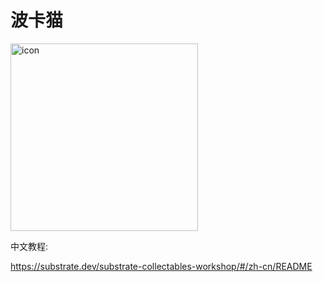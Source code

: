 # 波卡猫

<img src="https://shawntabrizi.github.io/substrate-collectables-workshop/media/substratekitty.png" alt="icon" width="300">

中文教程:

https://substrate.dev/substrate-collectables-workshop/#/zh-cn/README

